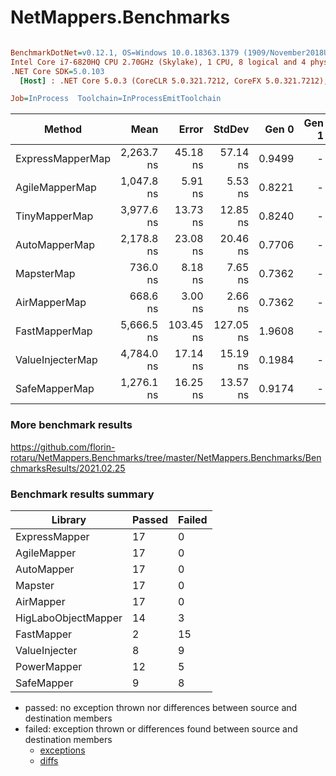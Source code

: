 # NetMappers.Benchmarks
 
``` ini

BenchmarkDotNet=v0.12.1, OS=Windows 10.0.18363.1379 (1909/November2018Update/19H2)
Intel Core i7-6820HQ CPU 2.70GHz (Skylake), 1 CPU, 8 logical and 4 physical cores
.NET Core SDK=5.0.103
  [Host] : .NET Core 5.0.3 (CoreCLR 5.0.321.7212, CoreFX 5.0.321.7212), X64 RyuJIT

Job=InProcess  Toolchain=InProcessEmitToolchain  

```
|           Method |       Mean |     Error |    StdDev |  Gen 0 | Gen 1 | Gen 2 | Allocated |
|----------------- |-----------:|----------:|----------:|-------:|------:|------:|----------:|
| ExpressMapperMap | 2,263.7 ns |  45.18 ns |  57.14 ns | 0.9499 |     - |     - |    3985 B |
|   AgileMapperMap | 1,047.8 ns |   5.91 ns |   5.53 ns | 0.8221 |     - |     - |    3441 B |
|    TinyMapperMap | 3,977.6 ns |  13.73 ns |  12.85 ns | 0.8240 |     - |     - |    3465 B |
|    AutoMapperMap | 2,178.8 ns |  23.08 ns |  20.46 ns | 0.7706 |     - |     - |    3225 B |
|       MapsterMap |   736.0 ns |   8.18 ns |   7.65 ns | 0.7362 |     - |     - |    3080 B |
|     AirMapperMap |   668.6 ns |   3.00 ns |   2.66 ns | 0.7362 |     - |     - |    3080 B |
|    FastMapperMap | 5,666.5 ns | 103.45 ns | 127.05 ns | 1.9608 |     - |     - |    8218 B |
| ValueInjecterMap | 4,784.0 ns |  17.14 ns |  15.19 ns | 0.1984 |     - |     - |     840 B |
|    SafeMapperMap | 1,276.1 ns |  16.25 ns |  13.57 ns | 0.9174 |     - |     - |    3840 B |


### More benchmark results
https://github.com/florin-rotaru/NetMappers.Benchmarks/tree/master/NetMappers.Benchmarks/BenchmarksResults/2021.02.25

### Benchmark results summary
|Library             |Passed                  |Failed                  
|--------------------|------------------------|------------------------
|ExpressMapper       |17                      |0                       
|AgileMapper         |17                      |0                       
|AutoMapper          |17                      |0                       
|Mapster             |17                      |0                       
|AirMapper           |17                      |0                       
|HigLaboObjectMapper |14                      |3                       
|FastMapper          |2                       |15                      
|ValueInjecter       |8                       |9                       
|PowerMapper         |12                      |5                       
|SafeMapper          |9                       |8 

- passed: no exception thrown nor differences between source and destination members
- failed: exception thrown or differences found between source and destination members
  - [exceptions](https://github.com/florin-rotaru/NetMappers.Benchmarks/blob/master/NetMappers.Benchmarks/BenchmarksResults/2021.02.25/Failed.Exceptions.md)
  - [diffs](https://github.com/florin-rotaru/NetMappers.Benchmarks/blob/master/NetMappers.Benchmarks/BenchmarksResults/2021.02.25/Failed.Diffs.md)
